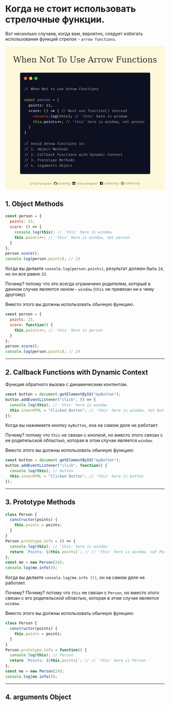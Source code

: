 # Когда не стоит использовать стрелочные функции.

Вот несколько случаев, когда вам, вероятно, следует избегать использования функций стрелок - `arrow functions`.

![logo when not to use arrow functions](img/logo_arrow_functions.jpg)

## 1. Object Methods

```javascript
const person = {
  points: 23,
  score: () => {
    console.log(this); // 'this' here is window
    this.points++; // 'this' here is window, not person
  }
};
person.score();
console.log(person.points); // 23
```

Когда вы делаете `console.log(person.points)`, результат должен быть `24`, но он все равно `23`.

Почему? потому что это всегда ограничено родителем, который в данном случае является окном - `window` (`this` не привязан ни к чему другому).

Вместо этого вы должны использовать обычную функцию.

```js
const person = {
  points: 23,
  score: function() {
    this.points++; // 'this' here is person
  }
};
person.score();
console.log(person.points); // 24
```

---

## 2. Callback Functions with Dynamic Context

Функция обратного вызова с динамическим контентом.

```js
const button = document.getElementById("myButton");
button.addEventListener("click", () => {
  console.log(this); // 'this' here is window
  this.innerHTML = "Clicked Button"; // 'this' here is window, not button
});
```

Когда вы нажимаете кнопку `myButton`, она на самом деле не работает.

Почему? потому что `this` не связан с кнопкой, но вместо этого связан с ее родительской областью, которая в этом случае является `window`.

Вместо этого вы должны использовать обычную функцию:

```javascript
const button = document.getElementById("myButton");
button.addEventListener("click", function() {
  console.log(this); // button
  this.innerHTML = "Clicked Button"; // 'this' here is button
});
```

---

## 3. Prototype Methods

```js
class Person {
  constructor(points) {
    this.points = points;
  }
}
Person.prototype.info = () => {
  console.log(this); // 'this' here is window
  return `Points: ${this.points}`; // // 'this' here is window, not Person
};
const me = new Person(24);
console.log(me.info());
```

Когда вы делаете `console.log(me.info ())`, он на самом деле не работает.

Почему? Почему? потому что `this` не связан с `Person`, но вместо этого связан с его родительской областью, которая в этом случае является `window`.

Вместо этого вы должны использовать обычную функцию:

```js
class Person {
  constructor(points) {
    this.points = points;
  }
}
Person.prototype.info = function() {
  console.log(this); // Person
  return `Points: ${this.points}`; // // 'this' here is Person
};
const me = new Person(24);
console.log(me.info());
```

---

## 4. arguments Object
